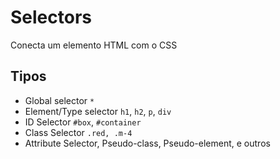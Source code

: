 # Selectors

Conecta um elemento HTML com o CSS

## Tipos

* Global selector `*`
* Element/Type selector `h1`, `h2`, `p`, `div`
* ID Selector `#box`, `#container`
* Class Selector `.red, .m-4`
* Attribute Selector, Pseudo-class, Pseudo-element, e outros
